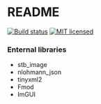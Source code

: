 # README #

[![Build status](https://img.shields.io/appveyor/ci/gruntjs/grunt.svg)](https://ci.appveyor.com/project/simco50/fluxengine)
[![MIT licensed](https://img.shields.io/badge/license-MIT-blue.svg)](LICENSE.md)

### Enternal libraries ###

* stb_image
* nlohmann_json
* tinyxml2
* Fmod
* ImGUI